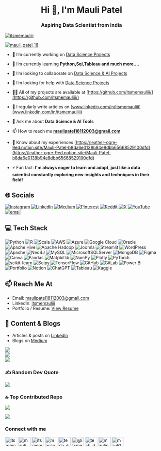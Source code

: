 <h1 align="center">Hi 👋, I'm Mauli Patel</h1>
<h3 align="center">Aspiring Data Scientist from India</h3>

<p align="left"> <a href="https://github.com/ryo-ma/github-profile-trophy"><img src="https://github-profile-trophy.vercel.app/?username=itsmemauliii" alt="itsmemauliii" /></a> </p>

<p align="left"> <a href="https://twitter.com/mauli_patel_18" target="blank"><img src="https://img.shields.io/twitter/follow/mauli_patel_18?logo=twitter&style=for-the-badge" alt="mauli_patel_18" /></a> </p>

- 🔭 I’m currently working on [Data Science Projects](https://github.com/itsmemauliii/Data-Science-Projects)

- 🌱 I’m currently learning **Python,Sql,Tableau and much more....**

- 👯 I’m looking to collaborate on [Data Science & AI Projects](https://github.com/itsmemauliii/AI-Projects)

- 🤝 I’m looking for help with [Data Science Projects](https://github.com/itsmemauliii/Data-Science-Projects)

- 👨‍💻 All of my projects are available at [https://github.com/itsmemauliii/](https://github.com/itsmemauliii/)

- 📝 I regularly write articles on [www.linkedin.com/in/itsmemauliii](www.linkedin.com/in/itsmemauliii)

- 💬 Ask me about **Data Science & AI Tools**

- 📫 How to reach me **maulipatel18112003@gmail.com**

- 📄 Know about my experiences [https://leather-ogre-9ed.notion.site/Mauli-Patel-b8da6e0138b94e8dbb65668529100dfd](https://leather-ogre-9ed.notion.site/Mauli-Patel-b8da6e0138b94e8dbb65668529100dfd)

- ⚡ Fun fact: **I'm always eager to learn and adapt, just like a data scientist constantly exploring new insights and techniques in their field!**


## 🌐 Socials
[![Instagram](https://img.shields.io/badge/Instagram-%23E4405F.svg?logo=Instagram&logoColor=white)](https://instagram.com/tech_data_hub_) [![LinkedIn](https://img.shields.io/badge/LinkedIn-%230077B5.svg?logo=linkedin&logoColor=white)](https://linkedin.com/in/itsmemauliii) [![Medium](https://img.shields.io/badge/Medium-12100E?logo=medium&logoColor=white)](https://medium.com/@itsmemauli) [![Pinterest](https://img.shields.io/badge/Pinterest-%23E60023.svg?logo=Pinterest&logoColor=white)](https://pinterest.com/Maulipatel_18) [![Reddit](https://img.shields.io/badge/Reddit-%23FF4500.svg?logo=Reddit&logoColor=white)](https://reddit.com/user/Mauli_Patel_18) [![X](https://img.shields.io/badge/X-black.svg?logo=X&logoColor=white)](https://x.com/Mauli_Patel_18) [![YouTube](https://img.shields.io/badge/YouTube-%23FF0000.svg?logo=YouTube&logoColor=white)](https://youtube.com/@Tech_data_hub) [![email](https://img.shields.io/badge/Email-D14836?logo=gmail&logoColor=white)](mailto:maulipatel18112003@gmail.com) 

## 💻 Tech Stack
![Python](https://img.shields.io/badge/python-3670A0?style=flat&logo=python&logoColor=ffdd54) ![R](https://img.shields.io/badge/r-%23276DC3.svg?style=flat&logo=r&logoColor=white) ![Scala](https://img.shields.io/badge/scala-%23DC322F.svg?style=flat&logo=scala&logoColor=white) ![AWS](https://img.shields.io/badge/AWS-%23FF9900.svg?style=flat&logo=amazon-aws&logoColor=white) ![Azure](https://img.shields.io/badge/azure-%230072C6.svg?style=flat&logo=microsoftazure&logoColor=white) ![Google Cloud](https://img.shields.io/badge/GoogleCloud-%234285F4.svg?style=flat&logo=google-cloud&logoColor=white) ![Oracle](https://img.shields.io/badge/Oracle-F80000?style=flat&logo=oracle&logoColor=white) ![Apache Hive](https://img.shields.io/badge/Apache%20Hive-FDEE21?style=flat&logo=apachehive&logoColor=black) ![Apache Hadoop](https://img.shields.io/badge/Apache%20Hadoop-66CCFF?style=flat&logo=apachehadoop&logoColor=black) ![Joomla](https://img.shields.io/badge/joomla-%235091CD.svg?style=flat&logo=joomla&logoColor=white) ![Streamlit](https://img.shields.io/badge/Streamlit-%23FE4B4B.svg?style=flat&logo=streamlit&logoColor=white) ![WordPress](https://img.shields.io/badge/WordPress-%23117AC9.svg?style=flat&logo=WordPress&logoColor=white) ![Apache](https://img.shields.io/badge/apache-%23D42029.svg?style=flat&logo=apache&logoColor=white) ![Neo4J](https://img.shields.io/badge/Neo4j-008CC1?style=flat&logo=neo4j&logoColor=white) ![MySQL](https://img.shields.io/badge/mysql-4479A1.svg?style=flat&logo=mysql&logoColor=white) ![MicrosoftSQLServer](https://img.shields.io/badge/Microsoft%20SQL%20Server-CC2927?style=flat&logo=microsoft%20sql%20server&logoColor=white) ![MongoDB](https://img.shields.io/badge/MongoDB-%234ea94b.svg?style=flat&logo=mongodb&logoColor=white) ![Figma](https://img.shields.io/badge/figma-%23F24E1E.svg?style=flat&logo=figma&logoColor=white) ![Canva](https://img.shields.io/badge/Canva-%2300C4CC.svg?style=flat&logo=Canva&logoColor=white) ![Pandas](https://img.shields.io/badge/pandas-%23150458.svg?style=flat&logo=pandas&logoColor=white) ![Matplotlib](https://img.shields.io/badge/Matplotlib-%23ffffff.svg?style=flat&logo=Matplotlib&logoColor=black) ![NumPy](https://img.shields.io/badge/numpy-%23013243.svg?style=flat&logo=numpy&logoColor=white) ![Plotly](https://img.shields.io/badge/Plotly-%233F4F75.svg?style=flat&logo=plotly&logoColor=white) ![PyTorch](https://img.shields.io/badge/PyTorch-%23EE4C2C.svg?style=flat&logo=PyTorch&logoColor=white) ![scikit-learn](https://img.shields.io/badge/scikit--learn-%23F7931E.svg?style=flat&logo=scikit-learn&logoColor=white) ![Scipy](https://img.shields.io/badge/SciPy-%230C55A5.svg?style=flat&logo=scipy&logoColor=%white) ![TensorFlow](https://img.shields.io/badge/TensorFlow-%23FF6F00.svg?style=flat&logo=TensorFlow&logoColor=white) ![GitHub](https://img.shields.io/badge/github-%23121011.svg?style=flat&logo=github&logoColor=white) ![GitLab](https://img.shields.io/badge/gitlab-%23181717.svg?style=flat&logo=gitlab&logoColor=white) ![Power Bi](https://img.shields.io/badge/power_bi-F2C811?style=flat&logo=powerbi&logoColor=black) ![Portfolio](https://img.shields.io/badge/Portfolio-%23000000.svg?style=flat&logo=firefox&logoColor=#FF7139) ![Notion](https://img.shields.io/badge/Notion-%23000000.svg?style=flat&logo=notion&logoColor=white) ![ChatGPT](https://img.shields.io/badge/ChatGPT-74aa9c?style=for-the-badge&logo=openai&logoColor=white) ![Tableau](https://img.shields.io/badge/Tableau-E97627?style=for-the-badge&logo=Tableau&logoColor=white) ![Kaggle](https://img.shields.io/badge/Kaggle-20BEFF?style=for-the-badge&logo=Kaggle&logoColor=white)

## 📫 Reach Me At

- Email: [maulipatel18112003@gmail.com](mailto:maulipatel18112003@gmail.com)
- LinkedIn: [itsmemauliii](https://www.linkedin.com/in/itsmemauliii)
- Portfolio / Resume: [View Resume](https://leather-ogre-9ed.notion.site/Mauli-Patel-b8da6e0138b94e8dbb65668529100dfd)

## 📄 Content & Blogs

- Articles & posts on [LinkedIn](https://www.linkedin.com/in/itsmemauliii)
- Blogs on [Medium](https://medium.com/@itsmemauli)

<!-- BLOG-POST-LIST:START -->
<!-- BLOG-POST-LIST:END -->

![](https://github-readme-stats.vercel.app/api?username=itsmemauliii&theme=date_night&hide_border=true&include_all_commits=true&count_private=false)<br/>
![](https://nirzak-streak-stats.vercel.app/?user=itsmemauliii&theme=date_night&hide_border=true)<br/>
![](https://github-readme-stats.vercel.app/api/top-langs/?username=itsmemauliii&theme=date_night&hide_border=true&include_all_commits=true&count_private=false&layout=compact)

### ✍️ Random Dev Quote
![](https://quotes-github-readme.vercel.app/api?type=horizontal&theme=merko)

### 🔝 Top Contributed Repo
![](https://github-contributor-stats.vercel.app/api?username=itsmemauliii&limit=5&theme=gotham&combine_all_yearly_contributions=true)

[![](https://visitcount.itsvg.in/api?id=itsmemauliii&icon=2&color=5)](https://visitcount.itsvg.in)

<!-- Proudly created with GPRM ( https://gprm.itsvg.in ) -->
<h3 align="left">Connect with me</h3>
<p align="left">
<a href="https://dev.to/itsmemauli" target="blank"><img align="center" src="https://raw.githubusercontent.com/rahuldkjain/github-profile-readme-generator/master/src/images/icons/Social/devto.svg" alt="itsmemauli" height="30" width="40" /></a>
<a href="https://twitter.com/mauli_patel_18" target="blank"><img align="center" src="https://raw.githubusercontent.com/rahuldkjain/github-profile-readme-generator/master/src/images/icons/Social/twitter.svg" alt="mauli_patel_18" height="30" width="40" /></a>
<a href="https://linkedin.com/in/itsmemauliii" target="blank"><img align="center" src="https://raw.githubusercontent.com/rahuldkjain/github-profile-readme-generator/master/src/images/icons/Social/linked-in-alt.svg" alt="itsmemauliii" height="30" width="40" /></a>
<a href="https://kaggle.com/maulipatel18" target="blank"><img align="center" src="https://raw.githubusercontent.com/rahuldkjain/github-profile-readme-generator/master/src/images/icons/Social/kaggle.svg" alt="maulipatel18" height="30" width="40" /></a>
<a href="https://instagram.com/tech_data_hub_" target="blank"><img align="center" src="https://raw.githubusercontent.com/rahuldkjain/github-profile-readme-generator/master/src/images/icons/Social/instagram.svg" alt="tech_data_hub_" height="30" width="40" /></a>
<a href="https://medium.com/@itsmemauli" target="blank"><img align="center" src="https://raw.githubusercontent.com/rahuldkjain/github-profile-readme-generator/master/src/images/icons/Social/medium.svg" alt="@itsmemauli" height="30" width="40" /></a>
<a href="https://www.youtube.com/c/tech_data_hub" target="blank"><img align="center" src="https://raw.githubusercontent.com/rahuldkjain/github-profile-readme-generator/master/src/images/icons/Social/youtube.svg" alt="tech_data_hub" height="30" width="40" /></a>
<a href="https://www.codechef.com/users/maulipatel1811" target="blank"><img align="center" src="https://cdn.jsdelivr.net/npm/simple-icons@3.1.0/icons/codechef.svg" alt="maulipatel1811" height="30" width="40" /></a>
<a href="https://www.hackerrank.com/mauli18" target="blank"><img align="center" src="https://raw.githubusercontent.com/rahuldkjain/github-profile-readme-generator/master/src/images/icons/Social/hackerrank.svg" alt="mauli18" height="30" width="40" /></a>
